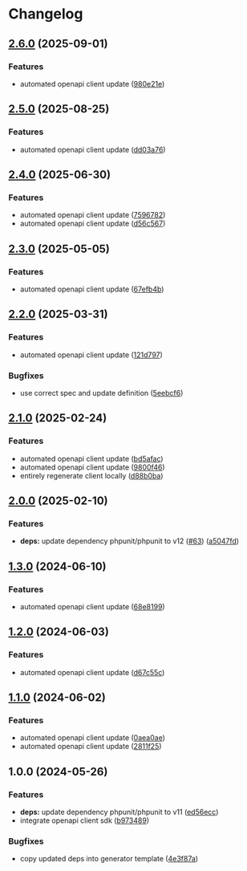 # Changelog

## [2.6.0](https://github.com/gopad/gopad-php/compare/v2.5.0...v2.6.0) (2025-09-01)


### Features

* automated openapi client update ([980e21e](https://github.com/gopad/gopad-php/commit/980e21ec3e940914dee06117ccae641071a6d99a))

## [2.5.0](https://github.com/gopad/gopad-php/compare/v2.4.0...v2.5.0) (2025-08-25)


### Features

* automated openapi client update ([dd03a76](https://github.com/gopad/gopad-php/commit/dd03a7607847ce888b2bc17bd7f2b26b8a4f2707))

## [2.4.0](https://github.com/gopad/gopad-php/compare/v2.3.0...v2.4.0) (2025-06-30)


### Features

* automated openapi client update ([7596782](https://github.com/gopad/gopad-php/commit/75967824fb463398120659ac8e706c97150fc2a7))
* automated openapi client update ([d56c567](https://github.com/gopad/gopad-php/commit/d56c567bab12ec9a5c5770b3b1ddcb30a7c5354e))

## [2.3.0](https://github.com/gopad/gopad-php/compare/v2.2.0...v2.3.0) (2025-05-05)


### Features

* automated openapi client update ([67efb4b](https://github.com/gopad/gopad-php/commit/67efb4b554f19d82673a578737a6f2db08975cf0))

## [2.2.0](https://github.com/gopad/gopad-php/compare/v2.1.0...v2.2.0) (2025-03-31)


### Features

* automated openapi client update ([121d797](https://github.com/gopad/gopad-php/commit/121d797950c844e29482e18436d9e22c5680671c))


### Bugfixes

* use correct spec and update definition ([5eebcf6](https://github.com/gopad/gopad-php/commit/5eebcf66e616965e191331e262fef3fb088cad00))

## [2.1.0](https://github.com/gopad/gopad-php/compare/v2.0.0...v2.1.0) (2025-02-24)


### Features

* automated openapi client update ([bd5afac](https://github.com/gopad/gopad-php/commit/bd5afac66eee6bf725bca26f4a0a338b0e0b6162))
* automated openapi client update ([9800f46](https://github.com/gopad/gopad-php/commit/9800f46c6679fc3d2f623fee7c640aa0cf8563c8))
* entirely regenerate client locally ([d88b0ba](https://github.com/gopad/gopad-php/commit/d88b0ba9d4780fcb2b8b5071dcf5fa32c9db6ef9))

## [2.0.0](https://github.com/gopad/gopad-php/compare/v1.3.0...v2.0.0) (2025-02-10)


### Features

* **deps:** update dependency phpunit/phpunit to v12 ([#63](https://github.com/gopad/gopad-php/issues/63)) ([a5047fd](https://github.com/gopad/gopad-php/commit/a5047fda0af802a60c95e51d40fb0a6c27c18b01))

## [1.3.0](https://github.com/gopad/gopad-php/compare/v1.2.0...v1.3.0) (2024-06-10)


### Features

* automated openapi client update ([68e8199](https://github.com/gopad/gopad-php/commit/68e81990e97789c4e94daebeb0c966c63b52dfd6))

## [1.2.0](https://github.com/gopad/gopad-php/compare/v1.1.0...v1.2.0) (2024-06-03)


### Features

* automated openapi client update ([d67c55c](https://github.com/gopad/gopad-php/commit/d67c55cbcea323df21a416b87a1261d53c4d384e))

## [1.1.0](https://github.com/gopad/gopad-php/compare/v1.0.0...v1.1.0) (2024-06-02)


### Features

* automated openapi client update ([0aea0ae](https://github.com/gopad/gopad-php/commit/0aea0ae1f3f403bf127b463c95ba112f721d2a55))
* automated openapi client update ([2811f25](https://github.com/gopad/gopad-php/commit/2811f254e413b22b629d5db5c7e3939228dd3d80))

## 1.0.0 (2024-05-26)


### Features

* **deps:** update dependency phpunit/phpunit to v11 ([ed56ecc](https://github.com/gopad/gopad-php/commit/ed56ecccd4d950c3d1cc281028329e88de582bfb))
* integrate openapi client sdk ([b973489](https://github.com/gopad/gopad-php/commit/b97348999016df6283717fc530c92c6eccba978f))


### Bugfixes

* copy updated deps into generator template ([4e3f87a](https://github.com/gopad/gopad-php/commit/4e3f87ac4273b1b3a10bad4ff6cb0c9a21ff80c5))
